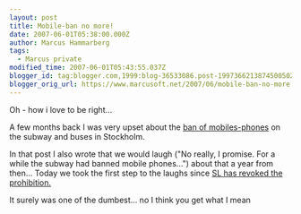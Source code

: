 ```yaml
---
layout: post
title: Mobile-ban no more!
date: 2007-06-01T05:38:00.000Z
author: Marcus Hammarberg
tags:
  - Marcus private
modified_time: 2007-06-01T05:43:55.037Z
blogger_id: tag:blogger.com,1999:blog-36533086.post-1997366213874500502
blogger_orig_url: https://www.marcusoft.net/2007/06/mobile-ban-no-more.html
---
```


Oh - how i
love to be right...

A few months back I was very upset about the [ban of
mobiles-phones](https://www.marcusoft.net/2007/01/mobilephones-forbidden-on-subway-in.html)
on the subway and buses in Stockholm.

In that post I also wrote that we would laugh ("No really, I promise.
For a while the subway had banned mobile phones...") about that a year
from then... Today we took the first step to the laughs since [SL has
revoked the
prohibition.](http://www.sl.se/Templates/Article.aspx?id=5245)

It surely was one of the dumbest... no I think you get what I mean
